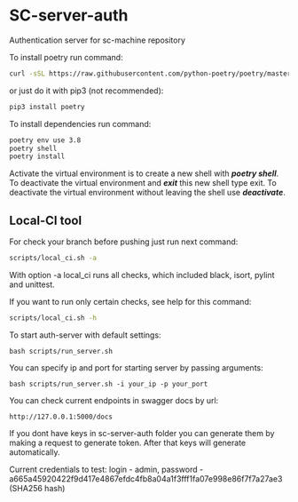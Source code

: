 # SC-server-auth
Authentication server for sc-machine repository

To install poetry run command:
```sh
curl -sSL https://raw.githubusercontent.com/python-poetry/poetry/master/get-poetry.py | python3 - 
```
or just do it with pip3 (not recommended):
```sh
pip3 install poetry
```

To install dependencies run command:
```sh
poetry env use 3.8
poetry shell
poetry install
```

Activate the virtual environment is to create a new shell with **_poetry shell_**. 
To deactivate the virtual environment and **_exit_** this new shell type exit. 
To deactivate the virtual environment without leaving the shell use **_deactivate_**.

## Local-CI tool

For check your branch before pushing just run next command:
```sh
scripts/local_ci.sh -a
```
With option -a local_ci runs all checks, which included black, isort, pylint and unittest. 

If you want to run only certain checks, see help for this command:

```sh
scripts/local_ci.sh -h
```

To start auth-server with default settings:
```
bash scripts/run_server.sh
```

You can specify ip and port for starting server by passing arguments:
```
bash scripts/run_server.sh -i your_ip -p your_port
```

You can check current endpoints in swagger docs by url:
```
http://127.0.0.1:5000/docs
```

If you dont have keys in sc-server-auth folder you can generate them by making a request to generate token. After that keys will generate automatically.

Current credentials to test: 
login - admin, password - a665a45920422f9d417e4867efdc4fb8a04a1f3fff1fa07e998e86f7f7a27ae3 (SHA256 hash)
